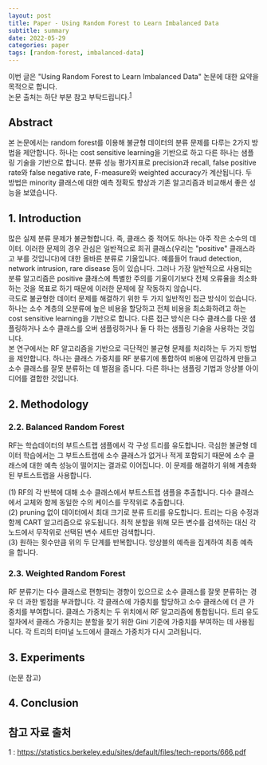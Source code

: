 ```yaml
---
layout: post
title: Paper - Using Random Forest to Learn Imbalanced Data
subtitle: summary
date: 2022-05-29
categories: paper
tags: [random-forest, imbalanced-data]
---
```


이번 글은 "Using Random Forest to Learn Imbalanced Data" 논문에 대한 요약을 목적으로 합니다.  
논문 출처는 하단 부분 참고 부탁드립니다.<sup>[1](#references)</sup>  

## Abstract

본 논문에서는 random forest를 이용해 불균형 데이터의 분류 문제를 다루는 2가지 방법을 제안합니다. 하나는 cost sensitive learning을 기반으로 하고 다른 하나는 샘플링 기술을 기반으로 합니다. 분류 성능 평가지표로 precision과 recall, false positive rate와 false negative rate, F-measure와 weighted accuracy가 계산됩니다. 두 방법은 minority 클래스에 대한 예측 정확도 향상과 기존 알고리즘과 비교해서 좋은 성능을 보였습니다.  

## 1. Introduction

많은 실제 분류 문제가 불균형합니다. 즉, 클래스 중 적어도 하나는 아주 작은 소수의 데이터. 이러한 문제의 경우 관심은 일반적으로 희귀 클래스(우리는 "positive" 클래스라고 부를 것입니다)에 대한 올바른 분류로 기울입니다. 예를들어 fraud detection, network intrusion, rare disease 등이 있습니다. 그러나 가장 일반적으로 사용되는 분류 알고리즘은 positive 클래스에 특별한 주의를 기울이기보다 전체 오류율을 최소화하는 것을 목표로 하기 때문에 이러한 문제에 잘 작동하지 않습니다.  
극도로 불균형한 데이터 문제를 해결하기 위한 두 가지 일반적인 접근 방식이 있습니다. 하나는 소수 계층의 오분류에 높은 비용을 할당하고 전체 비용을 최소화하려고 하는 cost sensitive learning을 기반으로 합니다. 다른 접근 방식은 다수 클래스를 다운 샘플링하거나 소수 클래스를 오버 샘플링하거나 둘 다 하는 샘플링 기술을 사용하는 것입니다.  
본 연구에서는 RF 알고리즘을 기반으로 극단적인 불균형 문제를 처리하는 두 가지 방법을 제안합니다. 하나는 클래스 가중치를 RF 분류기에 통합하여 비용에 민감하게 만들고 소수 클래스를 잘못 분류하는 데 벌점을 줍니다. 다른 하나는 샘플링 기법과 앙상블 아이디어를 결합한 것입니다.  

## 2. Methodology

### 2.2. Balanced Random Forest

RF는 학습데이터의 부트스트랩 샘플에서 각 구성 트리를 유도합니다. 극심한 불균형 데이터 학습에서는 그 부트스트랩에 소수 클래스가 없거나 적게 포함되기 때문에 소수 클래스에 대한 예측 성능이 떨어지는 결과로 이어집니다. 이 문제를 해결하기 위해 계층화된 부트스트랩을 사용합니다.  

(1) RF의 각 반복에 대해 소수 클래스에서 부트스트랩 샘플을 추출합니다. 다수 클래스에서 교체와 함께 동일한 수의 케이스를 무작위로 추출합니다.  
(2) pruning 없이 데이터에서 최대 크기로 분류 트리를 유도합니다. 트리는 다음 수정과 함께 CART 알고리즘으로 유도됩니다. 최적 분할을 위해 모든 변수를 검색하는 대신 각 노드에서 무작위로 선택된 변수 세트만 검색합니다.  
(3) 원하는 횟수만큼 위의 두 단계를 반복합니다. 앙상블의 예측을 집계하여 최종 예측을 합니다.  

### 2.3. Weighted Random Forest

RF 분류기는 다수 클래스로 편향되는 경향이 있으므로 소수 클래스를 잘못 분류하는 경우 더 과한 벌점을 부과합니다. 각 클래스에 가중치를 할당하고 소수 클래스에 더 큰 가중치를 부여합니다. 클래스 가중치는 두 위치에서 RF 알고리즘에 통합됩니다. 트리 유도 절차에서 클래스 가중치는 분할을 찾기 위한 Gini 기준에 가중치를 부여하는 데 사용됩니다. 각 트리의 터미널 노드에서 클래스 가중치가 다시 고려됩니다.  

## 3. Experiments

(논문 참고)

## 4. Conclusion



## 참고 자료 출처

<a name="references">1</a> : https://statistics.berkeley.edu/sites/default/files/tech-reports/666.pdf  
